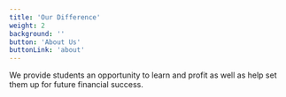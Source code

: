 ```yaml
---
title: 'Our Difference'
weight: 2
background: ''
button: 'About Us'
buttonLink: 'about'
---
```


We provide students an opportunity to learn and profit as well as help set them up for future financial success. 